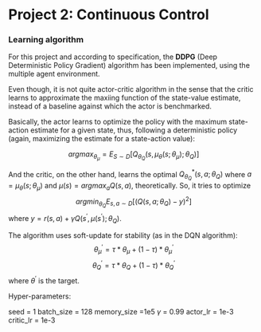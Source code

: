 [//]: # (Image References)

[image1]: https://user-images.githubusercontent.com/10624937/43851024-320ba930-9aff-11e8-8493-ee547c6af349.gif "Trained Agent"
[image2]: https://user-images.githubusercontent.com/10624937/43851646-d899bf20-9b00-11e8-858c-29b5c2c94ccc.png "Crawler"


# Project 2: Continuous Control

### Learning algorithm

For this project and according to specification, the **DDPG** (Deep Deterministic Policy Gradient) algorithm has been implemented, using the multiple agent environment. 

Even though, it is not quite actor-critic algorithm in the sense that the critic learns to approximate the maxiing function of the state-value estimate, instead of a baseline against which the actor is benchmarked.

Basically, the actor learns to optimize the policy with the maximum state-action estimate for a given state, thus, following a deterministic policy (again, maximizing the estimate for a state-action value):

$$argmax_{\theta_{\mu}} = E_{S \sim D}[Q_{\theta_{Q}}(s, \mu_{\theta}(s; \theta_{\mu}); \theta_{Q})]$$

And the critic, on the other hand, learns the optimal $Q_{\theta_{Q}}^{*}(s, a; \theta_{Q})$ where $a =  \mu_{\theta}(s; \theta_{\mu})$ and $\mu(s) = argmax_{a}Q(s, a)$, theoretically. So, it tries to optimize $$argmin_{\theta_{Q}} E_{s,a \sim D}[(Q(s, a; \theta_{Q}) - y)^{2}]$$ where $y = r(s, a) + \gamma Q(s^{'}, \mu(s^{'}); \theta_{Q})$.

The algorithm uses soft-update for stability (as in the DQN algorithm):
$$\theta_{\mu}^{'} = \tau * \theta_{\mu} + (1 - \tau) * \theta_{\mu}^{'}$$
$$\theta_{Q}^{'} = \tau * \theta_{Q} + (1 - \tau) * \theta_{Q}^{'}$$
where $\theta^{'}$ is the target.

Hyper-parameters:

seed = 1
batch_size = 128
memory_size =1e5
$\gamma$ = 0.99
actor_lr = 1e-3
critic_lr = 1e-3
